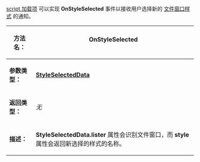 [script 加载项](/Manual/scripting/script_add-ins/README.zh.md) 可以实现 **OnStyleSelected** 事件以接收用户选择新的 [文件窗口样式](/Manual/basic_concepts/the_lister/styles.zh.md) 的通知。

<table>
<thead><tr><th>

**方法名：**</th><th>
OnStyleSelected
</th></tr></thead><tbody><tr><td>

**参数类型：**</td><td>

**[StyleSelectedData](../scripting_objects/styleselecteddata.zh.md)**
</td></tr><tr><td>

**返回类型：**</td><td>

*无*
</td></tr><tr><td>

**描述：**</td><td>

**StyleSelectedData.lister** 属性会识别文件窗口，而 **style** 属性会返回新选择的样式的名称。
</td></tr></tbody>
</table>